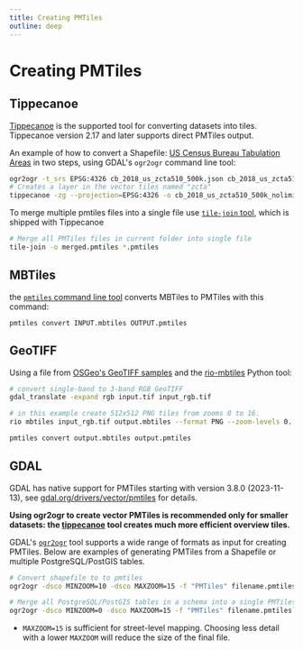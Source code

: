 ```yaml
---
title: Creating PMTiles
outline: deep
---
```


# Creating PMTiles 

## Tippecanoe

[Tippecanoe](https://github.com/felt/tippecanoe) is the supported tool for converting datasets into tiles. Tippecanoe version 2.17 and later supports direct PMTiles output.

An example of how to convert a Shapefile: [US Census Bureau Tabulation Areas](https://www.census.gov/geographies/mapping-files/time-series/geo/carto-boundary-file.html) in two steps, using GDAL's `ogr2ogr` command line tool:

```bash
ogr2ogr -t_srs EPSG:4326 cb_2018_us_zcta510_500k.json cb_2018_us_zcta510_500k.shp
# Creates a layer in the vector tiles named "zcta"
tippecanoe -zg --projection=EPSG:4326 -o cb_2018_us_zcta510_500k_nolimit.pmtiles -l zcta cb_2018_us_zcta510_500k.json
```

To merge multiple pmtiles files into a single file use [`tile-join` tool](https://github.com/felt/tippecanoe?tab=readme-ov-file#tile-join), which is shipped with Tippecanoe

```sh
# Merge all PMTiles files in current folder into single file
tile-join -o merged.pmtiles *.pmtiles
```

## MBTiles

the [`pmtiles` command line tool](/pmtiles/cli) converts MBTiles to PMTiles with this command:

`pmtiles convert INPUT.mbtiles OUTPUT.pmtiles`

## GeoTIFF

Using a file from [OSGeo's GeoTIFF samples](https://download.osgeo.org/geotiff/samples/) and the [rio-mbtiles](https://github.com/mapbox/rio-mbtiles) Python tool:

```sh
# convert single-band to 3-band RGB GeoTIFF
gdal_translate -expand rgb input.tif input_rgb.tif

# in this example create 512x512 PNG tiles from zooms 0 to 16.
rio mbtiles input_rgb.tif output.mbtiles --format PNG --zoom-levels 0..16 --tile-size 512 --resampling bilinear

pmtiles convert output.mbtiles output.pmtiles
```

## GDAL

GDAL has native support for PMTiles starting with version 3.8.0 (2023-11-13), see [gdal.org/drivers/vector/pmtiles](https://gdal.org/drivers/vector/pmtiles.html) for details.

**Using ogr2ogr to create vector PMTiles is recommended only for smaller datasets: the [tippecanoe](#tippecanoe) tool creates much more efficient overview tiles.**

GDAL's [`ogr2ogr`](https://gdal.org/programs/ogr2ogr.html#ogr2ogr) tool supports a wide range of formats as input for creating PMTiles. Below are examples of generating PMTiles from a Shapefile or multiple PostgreSQL/PostGIS tables.

```sh
# Convert shapefile to to pmtiles
ogr2ogr -dsco MINZOOM=10 -dsco MAXZOOM=15 -f "PMTiles" filename.pmtiles my_shapes.shp

# Merge all PostgreSQL/PostGIS tables in a schema into a single PMTiles file.
ogr2ogr -dsco MINZOOM=0 -dsco MAXZOOM=15 -f "PMTiles" filename.pmtiles "PG:host=my_host port=my_port dbname=my_database user=my_user password=my_password schemas=my_schema"
```

* `MAXZOOM=15` is sufficient for street-level mapping. Choosing less detail with a lower `MAXZOOM` will reduce the size of the final file.
